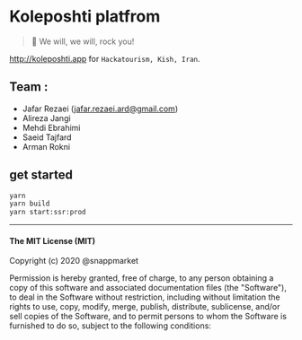 # Koleposhti platfrom
> 🎈 We will, we will, rock you!

http://koleposhti.app for `Hackatourism, Kish, Iran`.

## Team :
- Jafar Rezaei (jafar.rezaei.ard@gmail.com)
- Alireza Jangi
- Mehdi Ebrahimi
- Saeid Tajfard
- Arman Rokni


## get started
```bash 
yarn 
yarn build
yarn start:ssr:prod
```

---
#### The MIT License (MIT)

Copyright (c) 2020 @snappmarket

Permission is hereby granted, free of charge, to any person obtaining a copy
of this software and associated documentation files (the "Software"), to deal
in the Software without restriction, including without limitation the rights
to use, copy, modify, merge, publish, distribute, sublicense, and/or sell
copies of the Software, and to permit persons to whom the Software is
furnished to do so, subject to the following conditions:
